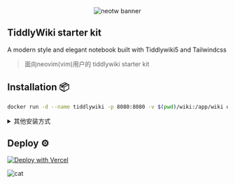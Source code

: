 <center>
<img src="https://cdn.jsdelivr.net/gh/oeyoews/neotw@main/img/snapshot.png" class="hidden" alt="neotw banner" title="neotw"/>
</center>

## TiddlyWiki starter kit

<figcaption class="text-transparent bg-clip-text bg-gradient-to-r from-teal-400 via-pink-500 to-yellow-500 line-clamp-1">
    A modern style and elegant notebook built with Tiddlywiki5 and Tailwindcss
</figcaption>

> 面向neovim(vim)用户的 tiddlywiki starter kit

## Installation :package:

```bash
docker run -d --name tiddlywiki -p 8080:8080 -v $(pwd)/wiki:/app/wiki oeyoews/tiddlywiki:latest --listen port=8080 host=0.0.0.0
```

<details>
<summary>其他安装方式</summary>

```bash
# method 01: use docker-compose(推荐使用, 最为方便快捷的方法)
docker-compose up -d ## docker-compose.yml 参考 [docker-compose.yml](./docker-compose.yml)

# method 03: cli: neotw-app cli 零依赖, 包仅有450kb
pnpm create neotw-app@latest

# method 04: git
git clone --depth 1 https://github.com/oeyoews/tiddlywiki-starter-kit
cd tiddlywiki-starter-kit && pnpm install  # install packages
pnpm start  # start tiddlywiki on https://localhost:8099 or use pm2 with yarn pm2:start

# method 05: 单文件版本 打开 https://neotw.oeyoewl.top/editions, 直接保存网页到本地
```
</details>

## Deploy :gear:

<!-- https://vercel.com/docs/deploy-button -->
<a target="_blank" href="https://vercel.com/new/clone?repository-url=https%3A%2F%2Fgithub.com%2Foeyoews%2Fneotw">
    <img src="https://vercel.com/button" alt="Deploy with Vercel" />
</a>

![cat](https://cdn.jsdelivr.net/gh/oeyoews/neotw@main/img/cat.svg 'cat')

<!-- - [ ] 配置ci https://github.com/elgohr/Publish-Docker-Github-Action -->
